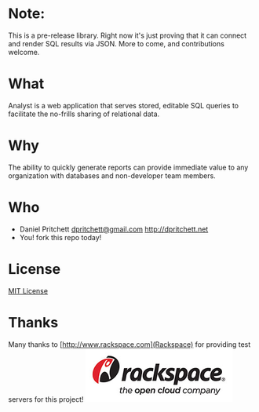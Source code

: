 # Note:
This is a pre-release library.  Right now it's just proving that it can connect
and render SQL results via JSON.  More to come, and contributions welcome.

# What
Analyst is a web application that serves stored, editable SQL queries to
facilitate the no-frills sharing of relational data.

# Why
The ability to quickly generate reports can provide immediate value to any
organization with databases and non-developer team members.

# Who
* Daniel Pritchett <dpritchett@gmail.com> http://dpritchett.net
* You!             fork this repo today!

# License
[MIT License](LICENSE.txt)

# Thanks
Many thanks to [http://www.rackspace.com](Rackspace) for providing test servers for this project!
![Rackspace Logo](/public/Rackspace_Cloud_Company_Logo_clr_300x109.jpg)
